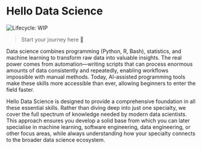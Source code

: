 # Hello Data Science

![Lifecycle: WIP](https://img.shields.io/badge/lifecycle-WIP-yellow)

> Start your journey here 🙂

Data science combines programming (Python, R, Bash), statistics, and machine learning to transform raw data into valuable insights. The real power comes from automation—writing scripts that can process enormous amounts of data consistently and repeatedly, enabling workflows impossible with manual methods. Today, AI-assisted programming tools make these skills more accessible than ever, allowing beginners to enter the field faster.

Hello Data Science is designed to provide a comprehensive foundation in all these essential skills. Rather than diving deep into just one specialty, we cover the full spectrum of knowledge needed by modern data scientists. This approach ensures you develop a solid base from which you can later specialise in machine learning, software engineering, data engineering, or other focus areas, while always understanding how your specialty connects to the broader data science ecosystem.
